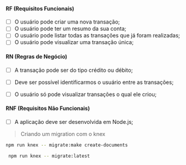 

#### RF (Requisitos Funcionais)

- [ ] O usuário pode criar uma nova transação;
- [ ] O usuário pode ter um resumo da sua conta;
- [ ] O usuário pode listar todas as transações que já foram realizadas;
- [ ] O usuário pode visualizar uma transação única;

#### RN (Regras de Negócio)

- [ ] A transação pode ser do tipo crédito ou débito;
- [ ] Deve ser possível identificarmos o usuário entre as transações;
- [ ] O usuário só pode visualizar transações o qual ele criou;


#### RNF (Requisitos Não Funcionais)

- [ ] A aplicação deve ser desenvolvida em Node.js;



> Criando um migration com o knex

```bash	
npm run knex -- migrate:make create-documents
```

```bash	
 npm run knex -- migrate:latest
 ```